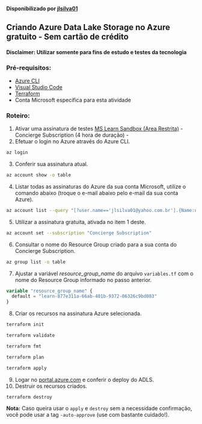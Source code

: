 #### Disponibilizado por [jlsilva01](https://github.com/jlsilva01)

## Criando Azure Data Lake Storage no Azure gratuito - Sem cartão de crédito
#### Disclaimer: Utilizar somente para fins de estudo e testes da tecnologia


### Pré-requisitos:

- [Azure CLI](https://learn.microsoft.com/pt-br/cli/azure/)
- [Visual Studio Code](https://code.visualstudio.com/download)
- [Terraform](https://www.terraform.io/downloads)
- Conta Microsoft específica para esta atividade


### Roteiro:

1. Ativar uma assinatura de testes [MS Learn Sandbox (Area Restrita)](https://learn.microsoft.com/pt-br/training/modules/develop-test-deploy-azure-functions-with-core-tools/5-exercise-publish-function-core-tools?ns-enrollment-type=learningpath&ns-enrollment-id=learn.create-serverless-applications) - Concierge Subscription (4 hora de duração) - 
2. Efetuar o login no Azure através do Azure CLI.
```bash  copy
az login
```
3. Conferir sua assinatura atual.
```bash copy
az account show -o table
```
4. Listar todas as assinaturas do Azure da sua conta Microsoft, utilize o comando abaixo (troque o e-mail abaixo pelo e-mail da sua conta Azure).
```bash  copy
az account list --query "[?user.name=='jlsilva01@yahoo.com.br'].{Name:name, ID:id, Default:isDefault}" -o table
```
5. Utilizar a assinatura gratuita, ativada no item 1 deste.
```bash  copy
az account set --subscription "Concierge Subscription"
```
6. Consultar o nome do Resource Group criado para a sua conta do Concierge Subscription.
```bash copy
az group list -o table
```
7. Ajustar a variável *resource_group_name* do arquivo `variables.tf` com o nome do Resource Group informado no passo anterior.
```terraform
variable "resource_group_name" {
  default = "learn-877e311a-66ab-401b-9372-06326c9bd083"
}
```

8. Criar os recursos na assinatura Azure selecionada.
```bash copy
terraform init
```
```bash copy
terraform validate
```
```bash copy
terraform fmt
```
```bash copy
terraform plan
```
```bash copy
terraform apply
```
9. Logar no [portal.azure.com](https://portal.azure.com/) e conferir o deploy do ADLS.
10. Destruir os recursos criados.
```bash copy
terraform destroy
```

<b>Nota:</b> Caso queira usar o `apply` e `destroy` sem a necessidade confirmação, você pode usar a tag `-auto-approve` (use com bastante cuidado!).
